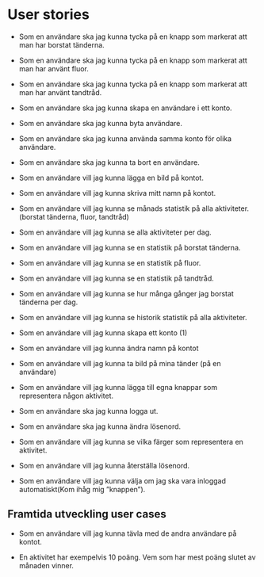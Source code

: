 # User stories

-   Som en användare ska jag kunna tycka på en knapp som markerat att man har borstat tänderna.
    
-   Som en användare ska jag kunna tycka på en knapp som markerat att man har använt fluor.
    
-   Som en användare ska jag kunna tycka på en knapp som markerat att man har använt tandtråd.
    
-   Som en användare ska jag kunna skapa en användare i ett konto.
    
-   Som en användare ska jag kunna byta användare.
    
-   Som en användare ska jag kunna använda samma konto för olika användare.
    
-   Som en användare ska jag kunna ta bort en användare.
    
-   Som en användare vill jag kunna lägga en bild på kontot.
    
-   Som en användare vill jag kunna skriva mitt namn på kontot.
    
-   Som en användare vill jag kunna se månads statistik på alla aktiviteter. (borstat tänderna, fluor, tandtråd)
    
-   Som en användare vill jag kunna se alla aktiviteter per dag.
    
-   Som en användare vill jag kunna se en statistik på borstat tänderna.
    
-   Som en användare vill jag kunna se en statistik på fluor.
    
-   Som en användare vill jag kunna se en statistik på tandtråd.
    
-   Som en användare vill jag kunna se hur många gånger jag borstat tänderna per dag.
    
-   Som en användare vill jag kunna se historik statistik på alla aktiviteter.
    
-   Som en användare vill jag kunna skapa ett konto (1)
    
-   Som en användare vill jag kunna ändra namn på kontot
    
-   Som en användare vill jag kunna ta bild på mina tänder (på en användare)
    
-   Som en användare vill jag kunna lägga till egna knappar som representera någon aktivitet.
    
-   Som en användare ska jag kunna logga ut.
    
-   Som en användare ska jag kunna ändra lösenord.
    
-   Som en användare vill jag kunna se vilka färger som representera en aktivitet.
    
-   Som en användare vill jag kunna återställa lösenord.
    
-   Som en användare vill jag kunna välja om jag ska vara inloggad automatiskt(Kom ihåg mig ”knappen”).

## Framtida utveckling user cases

-   Som en användare vill jag kunna tävla med de andra användare på kontot.
    
-   En aktivitet har exempelvis 10 poäng. Vem som har mest poäng slutet av månaden vinner.

